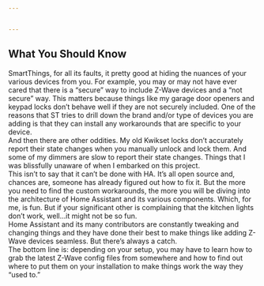 ```yaml
---


---
```


<h2 id="what-you-should-know">What You Should Know</h2>
<p>SmartThings, for all its faults, it pretty good at hiding the nuances of your various devices from you. For example, you may or may not have ever cared that there is a “secure” way to include Z-Wave devices and a “not secure” way. This matters because things like my garage door openers and keypad locks don’t behave well if they are not securely included. One of the reasons that ST tries to drill down the brand and/or type of devices you are adding is that they can install any workarounds that are specific to your device.<br>
And then there are other oddities. My old Kwikset locks don’t accurately report their state changes when you manually unlock and lock them. And some of my dimmers are slow to report their state changes. Things that I was blissfully unaware of when I embarked on this project.<br>
This isn’t to say that it can’t be done with HA. It’s all open source and, chances are, someone has already figured out how to fix it. But the more you need to find the custom workarounds, the more you will be diving into the architecture of Home Assistant and its various components. Which, for me, is fun. But if your significant other is complaining that the kitchen lights don’t work, well…it might not be so fun.<br>
Home Assistant and its many contributors are constantly tweaking and changing things and they have done their best to make things like adding Z-Wave devices seamless. But there’s always a catch.<br>
The bottom line is: depending on your setup, you may have to learn how to grab the latest Z-Wave config files from somewhere and how to find out where to put them on your installation to make things work the way they “used to.”</p>

